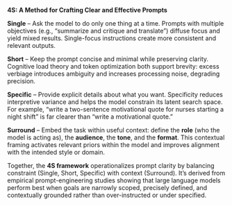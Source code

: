 
**4S: A Method for Crafting Clear and Effective Prompts**

**Single** – Ask the model to do only one thing at a time. Prompts with multiple objectives (e.g., “summarize and critique and translate”) diffuse focus and yield mixed results. Single-focus instructions create more consistent and relevant outputs.

**Short** – Keep the prompt concise and minimal while preserving clarity. Cognitive load theory and token optimization both support brevity: excess verbiage introduces ambiguity and increases processing noise, degrading precision.

**Specific** – Provide explicit details about what you want. Specificity reduces interpretive variance and helps the model constrain its latent search space. For example, “write a two-sentence motivational quote for nurses starting a night shift” is far clearer than “write a motivational quote.”

**Surround** – Embed the task within useful context: define the **role** (who the model is acting as), the **audience**, the **tone**, and the **format**. This contextual framing activates relevant priors within the model and improves alignment with the intended style or domain.

Together, the **4S framework** operationalizes prompt clarity by balancing constraint (Single, Short, Specific) with context (Surround). It’s derived from empirical prompt-engineering studies showing that large language models perform best when goals are narrowly scoped, precisely defined, and contextually grounded rather than over-instructed or under specified.
